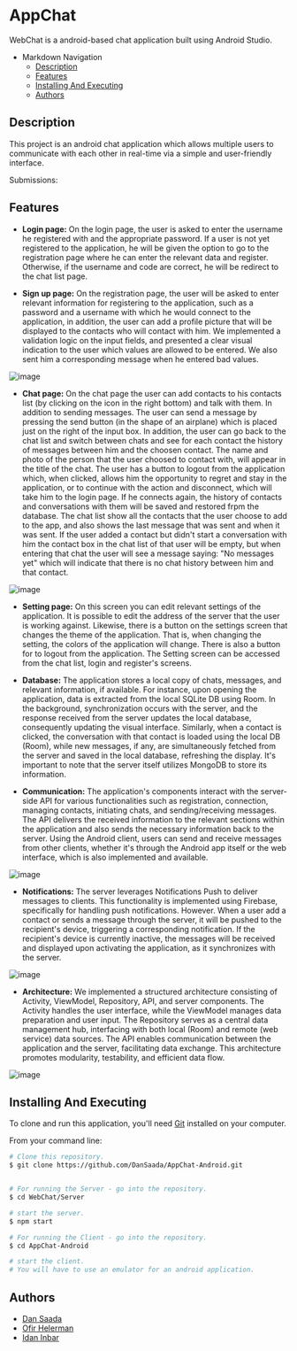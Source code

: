 # AppChat
WebChat is a android-based chat application built using Android Studio.

<!-- TOC -->
- Markdown Navigation
    - [Description](#Description)
    - [Features](#Features)
    - [Installing And Executing](#Installing-And-Executing)
    - [Authors](#Authors)
<!-- /TOC -->

## Description
This project is an android chat application which allows multiple users to communicate with each other in real-time via a simple and user-friendly interface.

Submissions:

## Features
* **Login page:**
On the login page, the user is asked to enter the username he registered with and the appropriate password.
If a user is not yet registered to the application, he will be given the option to go to the registration page where he can enter the relevant data and register.
Otherwise, if the username and code are correct, he will be redirect to the chat list page.

* **Sign up page:**
On the registration page, the user will be asked to enter relevant information for registering to the application, such as a password and a username with which he would connect to the application, in addition, the user can add a profile picture that will be displayed to the contacts who will contact  with him.
We implemented a validation logic on the input fields, and presented a clear visual indication to the user which values are allowed to be entered. We also sent him a corresponding message when he entered bad values.

![image](https://github.com/DanSaada/AppChat-Android/assets/112869076/859a6290-261b-4a1a-963b-7de446b6a5de)


* **Chat page:** On the chat page the user can add contacts to his contacts list (by clicking on the icon in the right bottom) and talk with them.
In addition to sending messages.
The user can send a message by pressing the send button (in the shape of an airplane) which is placed just on the right of the input box.
In addition, the user can go back to the chat list and switch between chats and see for each contact the history of messages between him and the choosen contact. The name and photo of the person that the user choosed to contact with, will appear in the title of the chat.
The user has a button to logout from the application which, when clicked, allows him the opportunity to regret and stay in the application, or to continue with the action and disconnect, which will take him to the login page. If he connects again, the history of contacts and conversations with them will be saved and restored frpm the database.
The chat list show all the contacts that the user choose to add to the app, and also shows the last message that was sent and when it was sent. If the user added a contact but didn't start a conversation with him the contact box in the chat list of that user will be empty, but when entering that chat the user will see a message saying: "No messages yet" which will indicate that there is no chat history between him and that contact.

![image](https://github.com/DanSaada/AppChat-Android/assets/112869076/43491eb5-4638-4595-bad1-8aa16cf6d9d3)


* **Setting page:** On this screen you can edit relevant settings of the application. It is possible to edit the address of the server that the user is working against. Likewise, there is a button on the settings screen that changes the theme of the application. That is, when changing the setting, the colors of the application will change. There is also a button for to logout from the application. The Setting screen can be accessed from the chat list, login and register's screens.


* **Database:** The application stores a local copy of chats, messages, and relevant information, if available. For instance, upon opening the application, data is extracted from the local SQLite DB using Room. In the background, synchronization occurs with the server, and the response received from the server updates the local database, consequently updating the visual interface.
Similarly, when a contact is clicked, the conversation with that contact is loaded using the local DB (Room), while new messages, if any, are simultaneously fetched from the server and saved in the local database, refreshing the display.
It's important to note that the server itself utilizes MongoDB to store its information.


* **Communication:** The application's components interact with the server-side API for various functionalities such as registration, connection, managing contacts, initiating chats, and sending/receiving messages. The API delivers the received information to the relevant sections within the application and also sends the necessary information back to the server.
Using the Android client, users can send and receive messages from other clients, whether it's through the Android app itself or the web interface, which is also implemented and available.

![image](https://github.com/DanSaada/AppChat-Android/assets/112869076/1ecd5827-7b23-40d3-b293-cb75a636145e)



* **Notifications:** The server leverages Notifications Push to deliver messages to clients. This functionality is implemented using Firebase, specifically for handling push notifications. However.
When a user add a contact or sends a message through the server, it will be pushed to the recipient's device, triggering a corresponding notification. If the recipient's device is currently inactive, the messages will be received and displayed upon activating the application, as it synchronizes with the server.

![image](https://github.com/DanSaada/AppChat-Android/assets/112869076/11155b3d-caa2-4d78-af8b-10427b1a2170)


* **Architecture:** We implemented a structured architecture consisting of Activity, ViewModel, Repository, API, and server components. The Activity handles the user interface, while the ViewModel manages data preparation and user input. The Repository serves as a central data management hub, interfacing with both local (Room) and remote (web service) data sources. The API enables communication between the application and the server, facilitating data exchange. This architecture promotes modularity, testability, and efficient data flow.

![image](https://github.com/DanSaada/AppChat-Android/assets/112869076/7d810deb-5936-4eae-9a39-8cb729ce69f0)



## Installing And Executing
    
To clone and run this application, you'll need [Git](https://git-scm.com) installed on your computer.
  
From your command line:
  
```bash
# Clone this repository.
$ git clone https://github.com/DanSaada/AppChat-Android.git


# For running the Server - go into the repository.
$ cd WebChat/Server

# start the server.
$ npm start

# For running the Client - go into the repository.
$ cd AppChat-Android

# start the client.
# You will have to use an emulator for an android application.

```
  
## Authors
- [Dan Saada](https://github.com/DanSaada)
- [Ofir Helerman](https://github.com/OfirHelerman)
- [Idan Inbar](https://github.com/idaninbar)

